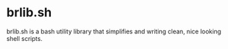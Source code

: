 brlib.sh
========

brlib.sh is a bash utility library that simplifies and writing clean, nice looking
shell scripts.



